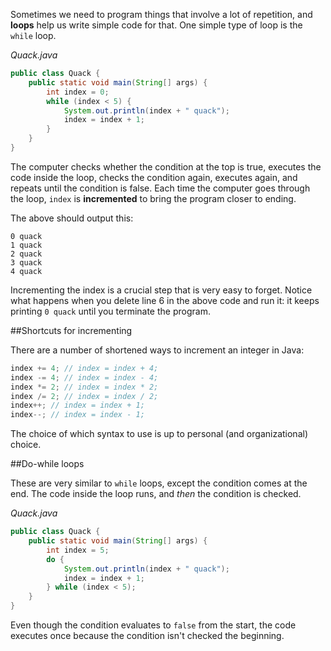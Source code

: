 Sometimes we need to program things that involve a lot of repetition, and **loops** help us write simple code for that. One simple type of loop is the `while` loop. 

_Quack.java_
```java
public class Quack {
    public static void main(String[] args) {
        int index = 0;
        while (index < 5) {
            System.out.println(index + " quack");
            index = index + 1;
        }
    }
}
```

The computer checks whether the condition at the top is true, executes the code inside the loop, checks the condition again, executes again, and repeats until the condition is false. Each time the computer goes through the loop, `index` is **incremented** to bring the program closer to ending. 

The above should output this: 

```
0 quack
1 quack
2 quack
3 quack
4 quack
```

Incrementing the index is a crucial step that is very easy to forget. Notice what happens when you delete line 6 in the above code and run it: it keeps printing `0 quack` until you terminate the program. 

##Shortcuts for incrementing 

There are a number of shortened ways to increment an integer in Java: 

```java
index += 4; // index = index + 4;
index -= 4; // index = index - 4;
index *= 2; // index = index * 2;
index /= 2; // index = index / 2;
index++; // index = index + 1;
index--; // index = index - 1;
```

The choice of which syntax to use is up to personal (and organizational) choice. 

##Do-while loops 

These are very similar to `while` loops, except the condition comes at the end. The code inside the loop runs, and _then_ the condition is checked. 

_Quack.java_
```java
public class Quack {
    public static void main(String[] args) {
        int index = 5;
        do {
            System.out.println(index + " quack");
            index = index + 1;
        } while (index < 5);
    }
}
```

Even though the condition evaluates to `false` from the start, the code executes once because the condition isn't checked the beginning. 